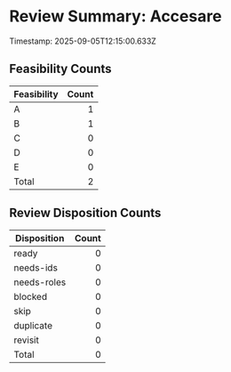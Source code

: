 # Review Summary: Accesare

Timestamp: 2025-09-05T12:15:00.633Z

## Feasibility Counts

| Feasibility | Count |
| --- | ---: |
| A | 1 |
| B | 1 |
| C | 0 |
| D | 0 |
| E | 0 |
| Total | 2 |

## Review Disposition Counts

| Disposition | Count |
| --- | ---: |
| ready | 0 |
| needs-ids | 0 |
| needs-roles | 0 |
| blocked | 0 |
| skip | 0 |
| duplicate | 0 |
| revisit | 0 |
| Total | 0 |